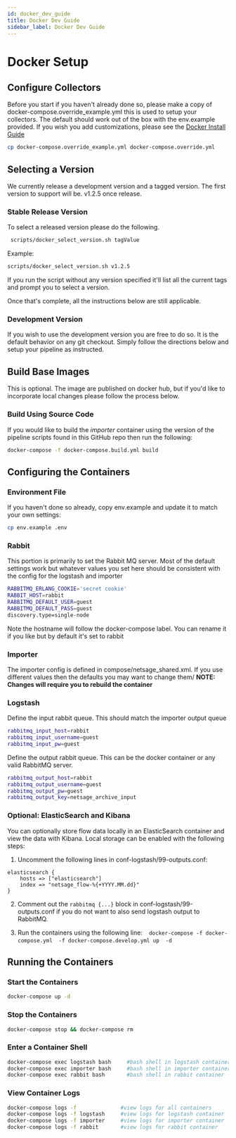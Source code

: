 ```yaml
---
id: docker_dev_guide
title: Docker Dev Guide
sidebar_label: Docker Dev Guide
---
```


# Docker Setup

## Configure Collectors

Before you start if you haven't already done so, please make a copy of docker-compose.override_example.yml this is used to setup your collectors.  The default should work out of the box with the env.example provided.  If you wish you add customizations, please see the [Docker Install Guide](/docs/deploy/docker_install)

``` sh
cp docker-compose.override_example.yml docker-compose.override.yml
```

## Selecting a Version

We currently release a development version and a tagged version.  The first version to support will be. v1.2.5 once release.  

### Stable Release Version

To select a released version please do the following.

``` sh
 scripts/docker_select_version.sh tagValue 
 ```

Example:

``` sh 
scripts/docker_select_version.sh v1.2.5 

``` 
If you run the script without any version specified it'll list all the current tags and prompt you to select a version.

Once that's complete, all the instructions below are still applicable. 

### Development Version

If you wish to use the development version you are free to do so.  It is the default behavior on 
any git checkout.  Simply follow the directions below and setup your pipeline as instructed.

## Build Base Images 

This is optional.  The image are published on docker hub, but if you'd like to incorporate local changes please follow the process below.

### Build Using Source Code

If you would like to build the *importer* container using the version of the pipeline scripts found in this GitHub repo then run the following:

```sh 
docker-compose -f docker-compose.build.yml build

```

## Configuring the Containers

### Environment File

If you haven't done so already, copy env.example and update it to match your own settings:

``` sh
cp env.example .env
```

### Rabbit 

This portion is primarily to set the Rabbit MQ server.  Most of the default settings work but whatever values you set
here should be consistent with the config for the logstash and importer 

``` sh
RABBITMQ_ERLANG_COOKIE='secret cookie'
RABBIT_HOST=rabbit
RABBITMQ_DEFAULT_USER=guest
RABBITMQ_DEFAULT_PASS=guest
discovery.type=single-node
```

Note the hostname will follow the docker-compose label.  You can rename it if you like but by default it's set to rabbit

### Importer 

The importer config is defined in compose/netsage_shared.xml.  If you use different values then the defaults you may want to change them/ **NOTE: Changes will require you to rebuild the container**

### Logstash 

Define the input rabbit queue.  This should match the importer output queue

``` sh
rabbitmq_input_host=rabbit
rabbitmq_input_username=guest
rabbitmq_input_pw=guest

```

Define the output rabbit queue.  This can be the docker container or any valid RabbitMQ server.

``` sh
rabbitmq_output_host=rabbit
rabbitmq_output_username=guest
rabbitmq_output_pw=guest
rabbitmq_output_key=netsage_archive_input
```

### Optional: ElasticSearch and Kibana

You can optionally store flow data locally in an ElasticSearch container and view the data with Kibana. Local storage can be enabled with the following steps:

1.  Uncomment the following lines in conf-logstash/99-outputs.conf:

``` 
elasticsearch {
    hosts => ["elasticsearch"]
    index => "netsage_flow-%{+YYYY.MM.dd}"
}
```

2. Comment out the `rabbitmq {...}` block in conf-logstash/99-outputs.conf if you do not want to also send logstash output to RabbitMQ.

3.  Run the containers using the following line: ` `  ` docker-compose -f docker-compose.yml  -f docker-compose.develop.yml up  -d `  ` `

## Running the Containers

### Start the Containers

``` sh
docker-compose up -d 
```

### Stop the Containers

``` sh
docker-compose stop && docker-compose rm 
```

### Enter a Container Shell

``` sh
docker-compose exec logstash bash     #bash shell in logstash container
docker-compose exec importer bash     #bash shell in importer container
docker-compose exec rabbit bash       #bash shell in rabbit container
```

### View Container Logs

``` sh
docker-compose logs -f              #view logs for all containers 
docker-compose logs -f logstash     #view logs for logstash container
docker-compose logs -f importer     #view logs for importer container
docker-compose logs -f rabbit       #view logs for rabbit container
```
